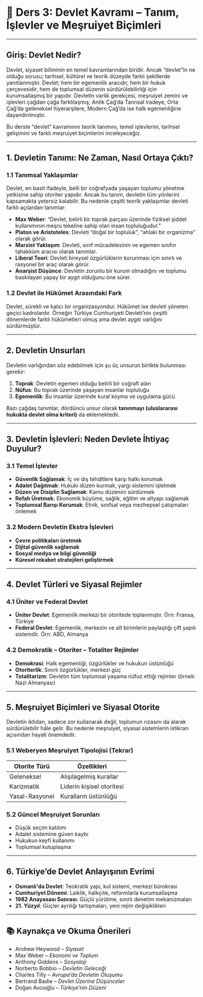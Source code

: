 # 📘 Ders 3: Devlet Kavramı – Tanım, İşlevler ve Meşruiyet Biçimleri

---

## Giriş: Devlet Nedir?

Devlet, siyaset biliminin en temel kavramlarından biridir. Ancak “devlet”in ne olduğu sorusu; tarihsel, kültürel ve teorik düzeyde farklı şekillerde yanıtlanmıştır. Devlet; hem bir egemenlik aracıdır, hem bir hukuk çerçevesidir, hem de toplumsal düzenin sürdürülebilirliği için kurumsallaşmış bir yapıdır. Devletin varlık gerekçesi, meşruiyet zemini ve işlevleri çağdan çağa farklılaşmış; Antik Çağ’da Tanrısal iradeye, Orta Çağ’da geleneksel hiyerarşilere, Modern Çağ’da ise halk egemenliğine dayandırılmıştır.

Bu derste “devlet” kavramının teorik tanımını, temel işlevlerini, tarihsel gelişimini ve farklı meşruiyet biçimlerini inceleyeceğiz.

---

## 1. Devletin Tanımı: Ne Zaman, Nasıl Ortaya Çıktı?

### 1.1 Tanımsal Yaklaşımlar

Devlet, en basit ifadeyle, belli bir coğrafyada yaşayan toplumu yönetme yetkisine sahip otoriter yapıdır. Ancak bu tanım, devletin tüm yönlerini kapsamakta yetersiz kalabilir. Bu nedenle çeşitli teorik yaklaşımlar devleti farklı açılardan tanımlar:

- **Max Weber**: “Devlet, belirli bir toprak parçası üzerinde fiziksel şiddet kullanımının meşru tekeline sahip olan insan topluluğudur.”
- **Platon ve Aristoteles**: Devleti “doğal bir topluluk”, “ahlaki bir organizma” olarak görür.
- **Marxist Yaklaşım**: Devleti, sınıf mücadelesinin ve egemen sınıfın tahakküm aracısı olarak tanımlar.
- **Liberal Teori**: Devleti bireysel özgürlüklerin korunması için sınırlı ve rasyonel bir araç olarak görür.
- **Anarşist Düşünce**: Devletin zorunlu bir kurum olmadığını ve toplumu baskılayan yapay bir aygıt olduğunu öne sürer.

### 1.2 Devlet ile Hükûmet Arasındaki Fark

Devlet, sürekli ve kalıcı bir organizasyondur. Hükûmet ise devleti yöneten geçici kadrolardır. Örneğin Türkiye Cumhuriyeti Devleti’nin çeşitli dönemlerde farklı hükûmetleri olmuş ama devlet aygıtı varlığını sürdürmüştür.

---

## 2. Devletin Unsurları

Devletin varlığından söz edebilmek için şu üç unsurun birlikte bulunması gerekir:

1. **Toprak**: Devletin egemen olduğu belirli bir coğrafi alan
2. **Nüfus**: Bu toprak üzerinde yaşayan insanlar topluluğu
3. **Egemenlik**: Bu insanlar üzerinde kural koyma ve uygulama gücü

Bazı çağdaş tanımlar, dördüncü unsur olarak **tanınmayı (uluslararası hukukta devlet olma kriteri)** da eklemektedir.

---

## 3. Devletin İşlevleri: Neden Devlete İhtiyaç Duyulur?

### 3.1 Temel İşlevler

- **Güvenlik Sağlamak**: İç ve dış tehditlere karşı halkı korumak
- **Adalet Dağıtmak**: Hukuki düzen kurmak, yargı sistemini işletmek
- **Düzen ve Disiplin Sağlamak**: Kamu düzenini sürdürmek
- **Refah Üretmek**: Ekonomik büyüme, sağlık, eğitim ve altyapı sağlamak
- **Toplumsal Barışı Korumak**: Etnik, sınıfsal veya mezhepsel çatışmaları önlemek

### 3.2 Modern Devletin Ekstra İşlevleri

- **Çevre politikaları üretmek**
- **Dijital güvenlik sağlamak**
- **Sosyal medya ve bilgi güvenliği**
- **Küresel rekabet stratejileri geliştirmek**

---

## 4. Devlet Türleri ve Siyasal Rejimler

### 4.1 Üniter ve Federal Devlet

- **Üniter Devlet**: Egemenlik merkezi bir otoritede toplanmıştır. Örn: Fransa, Türkiye
- **Federal Devlet**: Egemenlik, merkezin ve alt birimlerin paylaştığı çift yapılı sistemdir. Örn: ABD, Almanya

### 4.2 Demokratik – Otoriter – Totaliter Rejimler

- **Demokrasi**: Halk egemenliği, özgürlükler ve hukukun üstünlüğü
- **Otoriterlik**: Sınırlı özgürlükler, merkezi güç
- **Totalitarizm**: Devletin tüm toplumsal yaşama nüfuz ettiği rejimler (örnek: Nazi Almanyası)

---

## 5. Meşruiyet Biçimleri ve Siyasal Otorite

Devletin iktidarı, sadece zor kullanarak değil, toplumun rızasını da alarak sürdürülebilir hâle gelir. Bu nedenle meşruiyet, siyasal sistemlerin istikrarı açısından hayati önemdedir.

### 5.1 Weberyen Meşruiyet Tipolojisi (Tekrar)

| Otorite Türü   | Özellikleri               |
| -------------- | ------------------------- |
| Geleneksel     | Alışılagelmiş kurallar    |
| Karizmatik     | Liderin kişisel otoritesi |
| Yasal-Rasyonel | Kuralların üstünlüğü      |

### 5.2 Güncel Meşruiyet Sorunları

- Düşük seçim katılımı
- Adalet sistemine güven kaybı
- Hukukun keyfi kullanımı
- Toplumsal kutuplaşma

---

## 6. Türkiye’de Devlet Anlayışının Evrimi

- **Osmanlı'da Devlet**: Teokratik yapı, kul sistemi, merkezi bürokrasi
- **Cumhuriyet Dönemi**: Laiklik, halkçılık, reformlarla kurumsallaşma
- **1982 Anayasası Sonrası**: Güçlü yürütme, sınırlı denetim mekanizmaları
- **21. Yüzyıl**: Güçler ayrılığı tartışmaları, yeni rejim değişiklikleri

---

## 📚 Kaynakça ve Okuma Önerileri

- Andrew Heywood – _Siyaset_
- Max Weber – _Ekonomi ve Toplum_
- Anthony Giddens – _Sosyoloji_
- Norberto Bobbio – _Devletin Geleceği_
- Charles Tilly – _Avrupa’da Devletin Oluşumu_
- Bertrand Badie – _Devlet Üzerine Düşünceler_
- Doğan Avcıoğlu – _Türkiye’nin Düzeni_
